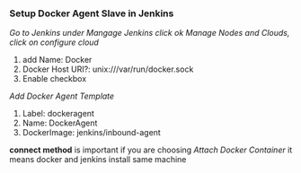 ### Setup Docker Agent Slave in Jenkins 

*Go to Jenkins under Mangage Jenkins click ok Manage Nodes and Clouds, click on configure cloud*
1. add Name: Docker
2. Docker Host URI?: unix:///var/run/docker.sock
3. Enable checkbox



*Add Docker Agent Template*

1. Label: dockeragent
2. Name: DockerAgent
3. DockerImage: jenkins/inbound-agent

**connect method** is important if you are choosing *Attach Docker Container* it means docker and jenkins install same machine
